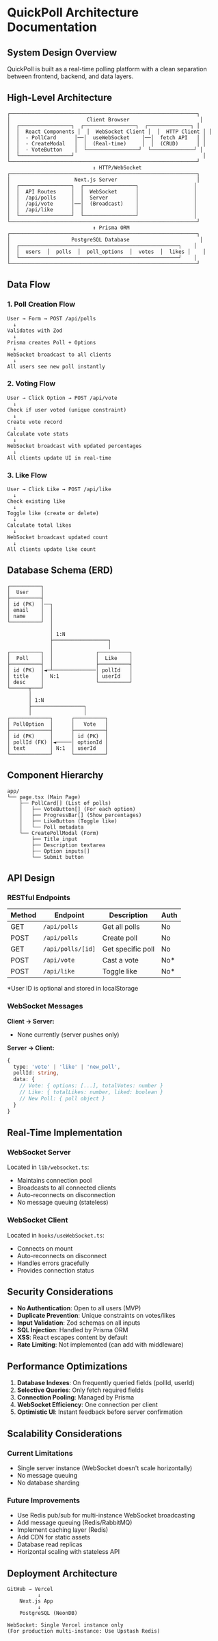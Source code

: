 # QuickPoll Architecture Documentation

## System Design Overview

QuickPoll is built as a real-time polling platform with a clean separation between frontend, backend, and data layers.

## High-Level Architecture

```
┌─────────────────────────────────────────────────────────────┐
│                         Client Browser                       │
│  ┌─────────────────┐  ┌─────────────────┐  ┌──────────────┐ │
│  │  React Components │  │  WebSocket Client │  │  HTTP Client │ │
│  │  - PollCard      │──│  useWebSocket    │──│  fetch API   │ │
│  │  - CreateModal   │  │  (Real-time)     │  │  (CRUD)      │ │
│  │  - VoteButton    │  └─────────────────┘  └──────────────┘ │
│  └─────────────────┘                                          │
└─────────────────────────────────────────────────────────────┘
                            ↕ HTTP/WebSocket
┌─────────────────────────────────────────────────────────────┐
│                     Next.js Server                          │
│  ┌─────────────────┐  ┌─────────────────┐                  │
│  │  API Routes     │  │  WebSocket      │                  │
│  │  /api/polls     │  │  Server         │                  │
│  │  /api/vote      │──│  (Broadcast)    │                  │
│  │  /api/like      │  │                 │                  │
│  └─────────────────┘  └─────────────────┘                  │
└─────────────────────────────────────────────────────────────┘
                            ↕ Prisma ORM
┌─────────────────────────────────────────────────────────────┐
│                    PostgreSQL Database                       │
│  ┌────────────────────────────────────────────────────┐    │
│  │  users  │  polls  │  poll_options  │  votes  │  likes │    │
│  └────────────────────────────────────────────────────┘    │
└─────────────────────────────────────────────────────────────┘
```

## Data Flow

### 1. Poll Creation Flow

```
User → Form → POST /api/polls
  ↓
Validates with Zod
  ↓
Prisma creates Poll + Options
  ↓
WebSocket broadcast to all clients
  ↓
All users see new poll instantly
```

### 2. Voting Flow

```
User → Click Option → POST /api/vote
  ↓
Check if user voted (unique constraint)
  ↓
Create vote record
  ↓
Calculate vote stats
  ↓
WebSocket broadcast with updated percentages
  ↓
All clients update UI in real-time
```

### 3. Like Flow

```
User → Click Like → POST /api/like
  ↓
Check existing like
  ↓
Toggle like (create or delete)
  ↓
Calculate total likes
  ↓
WebSocket broadcast updated count
  ↓
All clients update like count
```

## Database Schema (ERD)

```
┌──────────┐
│  User    │
├──────────┤
│ id (PK)  │──┐
│ email    │  │
│ name     │  │
└──────────┘  │
              │
              │ 1:N
              ├──────────────────┐
              │                  │
┌──────────┐  │              ┌──────────┐
│  Poll    │  │              │  Like    │
├──────────┤  │              ├──────────┤
│ id (PK)  │◄─┴──────────────│ pollId   │
│ title    │  N:1            │ userId   │
│ desc     │                 └──────────┘
└──────┬───┘
       │
       │ 1:N
       ├─────────────────┐
       │                 │
┌─────────────┐      ┌──────────┐
│ PollOption  │      │   Vote   │
├─────────────┤      ├──────────┤
│ id (PK)     │      │ id (PK)  │
│ pollId (FK) │◄─────│ optionId │
│ text        │ N:1  │ userId   │
└─────────────┘      └──────────┘
```

## Component Hierarchy

```
app/
└── page.tsx (Main Page)
    ├── PollCard[] (List of polls)
    │   ├── VoteButton[] (For each option)
    │   ├── ProgressBar[] (Show percentages)
    │   ├── LikeButton (Toggle like)
    │   └── Poll metadata
    └── CreatePollModal (Form)
        ├── Title input
        ├── Description textarea
        ├── Option inputs[]
        └── Submit button
```

## API Design

### RESTful Endpoints

| Method | Endpoint | Description | Auth |
|--------|----------|-------------|------|
| GET | `/api/polls` | Get all polls | No |
| POST | `/api/polls` | Create poll | No |
| GET | `/api/polls/[id]` | Get specific poll | No |
| POST | `/api/vote` | Cast a vote | No* |
| POST | `/api/like` | Toggle like | No* |

*User ID is optional and stored in localStorage

### WebSocket Messages

**Client → Server:**
- None currently (server pushes only)

**Server → Client:**
```typescript
{
  type: 'vote' | 'like' | 'new_poll',
  pollId: string,
  data: {
    // Vote: { options: [...], totalVotes: number }
    // Like: { totalLikes: number, liked: boolean }
    // New Poll: { poll object }
  }
}
```

## Real-Time Implementation

### WebSocket Server

Located in `lib/websocket.ts`:
- Maintains connection pool
- Broadcasts to all connected clients
- Auto-reconnects on disconnection
- No message queuing (stateless)

### WebSocket Client

Located in `hooks/useWebSocket.ts`:
- Connects on mount
- Auto-reconnects on disconnect
- Handles errors gracefully
- Provides connection status

## Security Considerations

- **No Authentication**: Open to all users (MVP)
- **Duplicate Prevention**: Unique constraints on votes/likes
- **Input Validation**: Zod schemas on all inputs
- **SQL Injection**: Handled by Prisma ORM
- **XSS**: React escapes content by default
- **Rate Limiting**: Not implemented (can add with middleware)

## Performance Optimizations

1. **Database Indexes**: On frequently queried fields (pollId, userId)
2. **Selective Queries**: Only fetch required fields
3. **Connection Pooling**: Managed by Prisma
4. **WebSocket Efficiency**: One connection per client
5. **Optimistic UI**: Instant feedback before server confirmation

## Scalability Considerations

### Current Limitations
- Single server instance (WebSocket doesn't scale horizontally)
- No message queuing
- No database sharding

### Future Improvements
- Use Redis pub/sub for multi-instance WebSocket broadcasting
- Add message queuing (Redis/RabbitMQ)
- Implement caching layer (Redis)
- Add CDN for static assets
- Database read replicas
- Horizontal scaling with stateless API

## Deployment Architecture

```
GitHub → Vercel
          ↓
    Next.js App
          ↓
    PostgreSQL (NeonDB)
    
WebSocket: Single Vercel instance only
(For production multi-instance: Use Upstash Redis)
```

